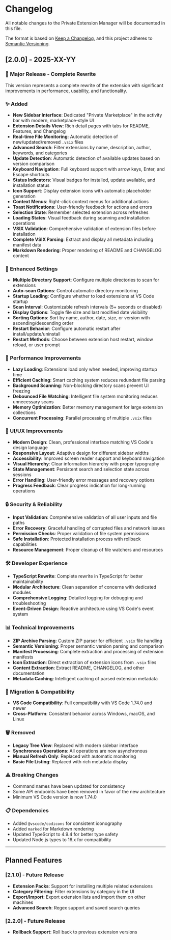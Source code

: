 # Changelog

All notable changes to the Private Extension Manager will be documented in this file.

The format is based on [Keep a Changelog](https://keepachangelog.com/en/1.0.0/),
and this project adheres to [Semantic Versioning](https://semver.org/spec/v2.0.0.html).

## [2.0.0] - 2025-XX-YY

### 🎉 Major Release - Complete Rewrite

This version represents a complete rewrite of the extension with significant improvements in performance, usability, and functionality.

### ✨ Added

- **New Sidebar Interface**: Dedicated "Private Marketplace" in the activity bar with modern, marketplace-style UI
- **Extension Details View**: Rich detail pages with tabs for README, Features, and Changelog
- **Real-time File Monitoring**: Automatic detection of new/updated/removed `.vsix` files
- **Advanced Search**: Filter extensions by name, description, author, keywords, and categories
- **Update Detection**: Automatic detection of available updates based on version comparison
- **Keyboard Navigation**: Full keyboard support with arrow keys, Enter, and Escape shortcuts
- **Status Indicators**: Visual badges for installed, update available, and installation status
- **Icon Support**: Display extension icons with automatic placeholder generation
- **Context Menus**: Right-click context menus for additional actions
- **Toast Notifications**: User-friendly feedback for actions and errors
- **Selection State**: Remember selected extension across refreshes
- **Loading States**: Visual feedback during scanning and installation operations
- **VSIX Validation**: Comprehensive validation of extension files before installation
- **Complete VSIX Parsing**: Extract and display all metadata including manifest data
- **Markdown Rendering**: Proper rendering of README and CHANGELOG content

### 🔧 Enhanced Settings

- **Multiple Directory Support**: Configure multiple directories to scan for extensions
- **Auto-scan Options**: Control automatic directory monitoring
- **Startup Loading**: Configure whether to load extensions at VS Code startup
- **Scan Interval**: Customizable refresh intervals (5+ seconds or disabled)
- **Display Options**: Toggle file size and last modified date visibility
- **Sorting Options**: Sort by name, author, date, size, or version with ascending/descending order
- **Restart Behavior**: Configure automatic restart after install/update/uninstall
- **Restart Methods**: Choose between extension host restart, window reload, or user prompt

### 🚀 Performance Improvements

- **Lazy Loading**: Extensions load only when needed, improving startup time
- **Efficient Caching**: Smart caching system reduces redundant file parsing
- **Background Scanning**: Non-blocking directory scans prevent UI freezing
- **Debounced File Watching**: Intelligent file system monitoring reduces unnecessary scans
- **Memory Optimization**: Better memory management for large extension collections
- **Concurrent Processing**: Parallel processing of multiple `.vsix` files

### 🎨 UI/UX Improvements

- **Modern Design**: Clean, professional interface matching VS Code's design language
- **Responsive Layout**: Adaptive design for different sidebar widths
- **Accessibility**: Improved screen reader support and keyboard navigation
- **Visual Hierarchy**: Clear information hierarchy with proper typography
- **State Management**: Persistent search and selection state across sessions
- **Error Handling**: User-friendly error messages and recovery options
- **Progress Feedback**: Clear progress indication for long-running operations

### 🔒 Security & Reliability

- **Input Validation**: Comprehensive validation of all user inputs and file paths
- **Error Recovery**: Graceful handling of corrupted files and network issues
- **Permission Checks**: Proper validation of file system permissions
- **Safe Installation**: Protected installation process with rollback capabilities
- **Resource Management**: Proper cleanup of file watchers and resources

### 🛠️ Developer Experience

- **TypeScript Rewrite**: Complete rewrite in TypeScript for better maintainability
- **Modular Architecture**: Clean separation of concerns with dedicated modules
- **Comprehensive Logging**: Detailed logging for debugging and troubleshooting
- **Event-Driven Design**: Reactive architecture using VS Code's event system

### 📊 Technical Improvements

- **ZIP Archive Parsing**: Custom ZIP parser for efficient `.vsix` file handling
- **Semantic Versioning**: Proper semantic version parsing and comparison
- **Manifest Processing**: Complete extraction and processing of extension manifests
- **Icon Extraction**: Direct extraction of extension icons from `.vsix` files
- **Content Extraction**: Extract README, CHANGELOG, and other documentation
- **Metadata Caching**: Intelligent caching of parsed extension metadata

### 🔄 Migration & Compatibility

- **VS Code Compatibility**: Full compatibility with VS Code 1.74.0 and newer
- **Cross-Platform**: Consistent behavior across Windows, macOS, and Linux

### 🗑️ Removed

- **Legacy Tree View**: Replaced with modern sidebar interface
- **Synchronous Operations**: All operations are now asynchronous
- **Manual Refresh Only**: Replaced with automatic monitoring
- **Basic File Listing**: Replaced with rich metadata display

### ⚠️ Breaking Changes

- Command names have been updated for consistency
- Some API endpoints have been removed in favor of the new architecture
- Minimum VS Code version is now 1.74.0

### 📋 Dependencies

- Added `@vscode/codicons` for consistent iconography
- Added `marked` for Markdown rendering
- Updated TypeScript to 4.9.4 for better type safety
- Updated Node.js types to 16.x for compatibility

---

## Planned Features

### [2.1.0] - Future Release

- **Extension Packs**: Support for installing multiple related extensions
- **Category Filtering**: Filter extensions by category in the UI
- **Export/Import**: Export extension lists and import them on other machines
- **Advanced Search**: Regex support and saved search queries

### [2.2.0] - Future Release

- **Rollback Support**: Roll back to previous extension versions
